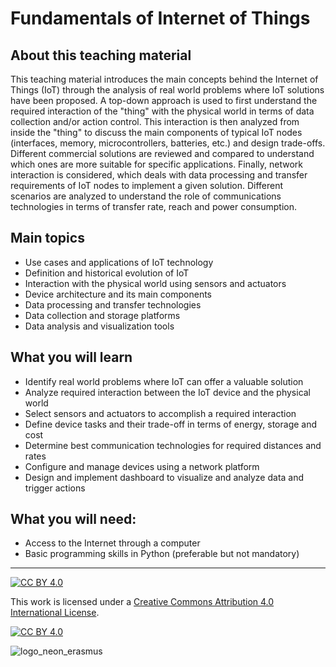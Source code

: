 # Fundamentals of Internet of Things
## About this teaching material
This teaching material introduces the main concepts behind the Internet of Things (IoT) through the analysis of real world problems where IoT solutions have been proposed. A top-down approach is used to first understand the required interaction of the "thing" with the physical world in terms of data collection and/or action control. This interaction is then analyzed from inside the "thing" to discuss the main components of typical IoT nodes (interfaces, memory, microcontrollers, batteries, etc.) and design trade-offs. Different commercial solutions are reviewed and compared to understand which ones are more suitable for specific applications. Finally, network interaction is considered, which deals with data processing and transfer requirements of IoT nodes to implement a given solution. Different scenarios are analyzed to understand the role of communications technologies in terms of transfer rate, reach and  power consumption.  

## Main topics
* Use cases and applications of IoT technology
* Definition and historical evolution of IoT
* Interaction with the physical world using sensors and actuators
* Device architecture and its main components
* Data processing and transfer technologies
* Data collection and storage platforms
* Data analysis and visualization tools

## What you will learn
* Identify real world problems where IoT can offer a valuable solution
* Analyze required interaction between the IoT device and the physical world
* Select sensors and actuators to accomplish a required interaction
* Define device tasks and their trade-off in terms of energy, storage and cost
* Determine best communication technologies for required distances and rates
* Configure and manage devices using a network platform
* Design and implement dashboard to visualize and analyze data and trigger actions 

## What you will need:
* Access to the Internet through a computer
* Basic programming skills in Python (preferable but not mandatory) 


***
[![CC BY 4.0][cc-by-shield]][cc-by]

This work is licensed under a
[Creative Commons Attribution 4.0 International License][cc-by].

[![CC BY 4.0][cc-by-image]][cc-by]

[cc-by]: http://creativecommons.org/licenses/by/4.0/
[cc-by-image]: https://i.creativecommons.org/l/by/4.0/88x31.png
[cc-by-shield]: https://img.shields.io/badge/License-CC%20BY%204.0-lightgrey.svg
![logo_neon_erasmus](https://user-images.githubusercontent.com/49734900/152565208-e9326ee5-a2a5-4096-bd2a-10ace4c855e6.png)

